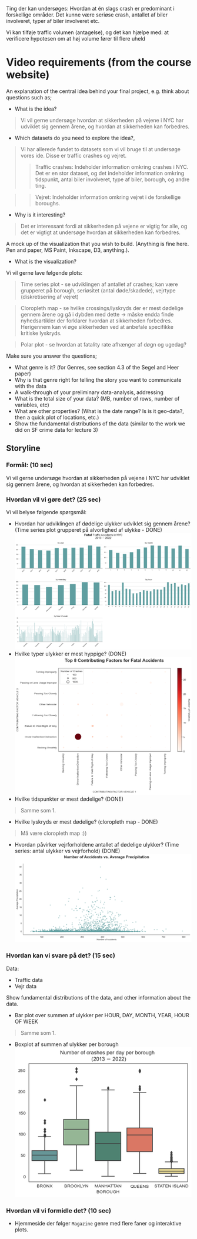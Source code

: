 



Ting der kan undersøges:
Hvordan at én slags crash er predominant i forskellige områder. Det kunne være seriøse crash, antallet af biler involveret, typer af biler involveret etc.




Vi kan tilføje traffic volumen (antagelse), og det kan hjælpe med:
at verificere hypotesen om at høj volume fører til flere uheld



# Video requirements (from the course website)

An explanation of the central idea behind your final project, e.g. think about questions such as;
- What is the idea?
> Vi vil gerne undersøge hvordan at sikkerheden på vejene i NYC har udviklet sig gennem årene, og hvordan at sikkerheden kan forbedres.
- Which datasets do you need to explore the idea?,
> Vi har allerede fundet to datasets som vi vil bruge til at undersøge vores ide. Disse er traffic crashes og vejret.
>> Traffic crashes: Indeholder information omkring crashes i NYC. Det er en stor dataset, og det indeholder information omkring tidspunkt, antal biler involveret, type af biler, borough, og andre ting.

>> Vejret: Indeholder information omkring vejret i de forskellige boroughs.
- Why is it interesting?
> Det er interessant fordi at sikkerheden på vejene er vigtig for alle, og det er vigtigt at undersøge hvordan at sikkerheden kan forbedres.



A mock up of the visualization that you wish to build. (Anything is fine here. Pen and paper, MS Paint, Inkscape, D3, anything.).

- What is the visualization?

Vi vil gerne lave følgende plots:
> Time series plot - se udviklingen af antallet af crashes; kan være grupperet på borough, seriøsitet (antal døde/skadede), vejrtype (diskretisering af vejret)

> Cloropleth map - se hvilke crossings/lyskryds der er mest dødelige gennem årene og gå i dybden med dette -> måske endda finde nyhedsartikler der forklarer hvordan at sikkerheden forbedres. Herigennem kan vi øge sikkerheden ved at anbefale specifikke kritiske lyskryds.

>Polar plot - se hvordan at fatality rate afhænger af døgn og ugedag?

Make sure you answer the questions;

- What genre is it? (for Genres, see section 4.3 of the Segel and Heer paper)
- Why is that genre right for telling the story you want to communicate with the data
- A walk-through of your preliminary data-analysis, addressing
- What is the total size of your data? (MB, number of rows, number of variables, etc)
- What are other properties? (What is the date range? Is is it geo-data?, then a quick plot of locations, etc.)
- Show the fundamental distributions of the data (similar to the work we did on SF crime data for lecture 3)



## Storyline

### Formål: (10 sec)
Vi vil gerne undersøge hvordan at sikkerheden på vejene i NYC har udviklet sig gennem årene, og hvordan at sikkerheden kan forbedres.

### Hvordan vil vi gøre det? (25 sec)

Vi vil belyse følgende spørgsmål:
- Hvordan har udviklingen af dødelige ulykker udviklet sig gennem årene? (Time series plot grupperet på alvorlighed af ulykke - DONE)
![image](./figures/Fatal_traffic_accidents.png)
- Hvilke typer ulykker er mest hyppige? (DONE)
![image](./figures/TypeAccident.png)
- Hvilke tidspunkter er mest dødelige? (DONE)
> Samme som 1.
- Hvilke lyskryds er mest dødelige? (cloropleth map - DONE)
> Må være cloropleth map :))
- Hvordan påvirker vejrforholdene antallet af dødelige ulykker? (Time series: antal ulykker vs vejrforhold) (DONE)
![image](./figures/weather.png)



### Hvordan kan vi svare på det? (15 sec)
Data:
- Traffic data
- Vejr data

Show fundamental distributions of the data, and other information about the data.
 - Bar plot over summen af ulykker per HOUR, DAY, MONTH, YEAR, HOUR OF WEEK
 > Samme som 1.
 - Boxplot af summen af ulykker per borough
 ![image](./figures/boxplot.png)



### Hvordan vil vi formidle det?  (10 sec)
- Hjemmeside der følger `Magazine` genre med flere faner og interaktive plots.
